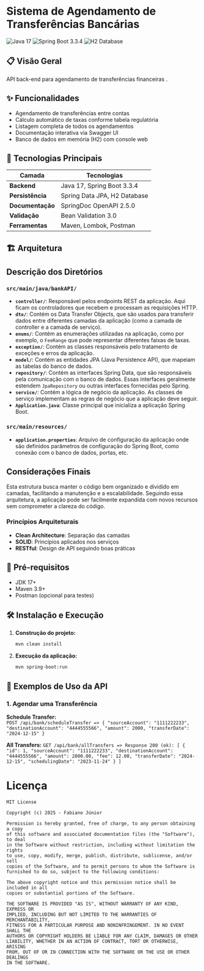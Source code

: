 # Sistema de Agendamento de Transferências Bancárias

<img src="https://img.shields.io/badge/Java-17-blue" alt="Java 17"> <img src="https://img.shields.io/badge/Spring_Boot-3.3.4-brightgreen" alt="Spring Boot 3.3.4"> <img src="https://img.shields.io/badge/H2-2.2.224-orange" alt="H2 Database">

## 📋 Visão Geral
API back-end para agendamento de transferências financeiras .

## ✨ Funcionalidades
- Agendamento de transferências entre contas
- Cálculo automático de taxas conforme tabela regulatória
- Listagem completa de todos os agendamentos
- Documentação interativa via Swagger UI
- Banco de dados em memória (H2) com console web

## 🚀 Tecnologias Principais
| Camada         | Tecnologias                                                                 |
|----------------|-----------------------------------------------------------------------------|
| **Backend**    | Java 17, Spring Boot 3.3.4                                                  |
| **Persistência**| Spring Data JPA, H2 Database                                                |
| **Documentação**| SpringDoc OpenAPI 2.5.0                                                     |
| **Validação**  | Bean Validation 3.0                                                         |
| **Ferramentas**| Maven, Lombok, Postman                                                      |

## 🏗 Arquitetura

## Descrição dos Diretórios

### `src/main/java/bankAPI/`

- **`controller/`**: Responsável pelos endpoints REST da aplicação. Aqui ficam os controladores que recebem e processam as requisições HTTP.
- **`dto/`**: Contém os Data Transfer Objects, que são usados para transferir dados entre diferentes camadas da aplicação (como a camada de controller e a camada de serviço).
- **`enums/`**: Contém as enumerações utilizadas na aplicação, como por exemplo, o `FeeRange` que pode representar diferentes faixas de taxas.
- **`exception/`**: Contém as classes responsáveis pelo tratamento de exceções e erros da aplicação.
- **`model/`**: Contém as entidades JPA (Java Persistence API), que mapeiam as tabelas do banco de dados.
- **`repository/`**: Contém as interfaces Spring Data, que são responsáveis pela comunicação com o banco de dados. Essas interfaces geralmente estendem `JpaRepository` ou outras interfaces fornecidas pelo Spring.
- **`service/`**: Contém a lógica de negócio da aplicação. As classes de serviço implementam as regras de negócio que a aplicação deve seguir.
- **`Application.java`**: Classe principal que inicializa a aplicação Spring Boot.

### `src/main/resources/`

- **`application.properties`**: Arquivo de configuração da aplicação onde são definidos parâmetros de configuração do Spring Boot, como conexão com o banco de dados, portas, etc.

## Considerações Finais

Esta estrutura busca manter o código bem organizado e dividido em camadas, facilitando a manutenção e a escalabilidade. Seguindo essa arquitetura, a aplicação pode ser facilmente expandida com novos recursos sem comprometer a clareza do código.

### Princípios Arquiteturais
- **Clean Architecture**: Separação das camadas
- **SOLID**: Princípios aplicados nos serviços
- **RESTful**: Design de API seguindo boas práticas

## 🔧 Pré-requisitos
- JDK 17+
- Maven 3.9+
- Postman (opcional para testes)

## 🛠 Instalação e Execução

1. **Construção do projeto:**
   ```bash
   mvn clean install

2. **Execução da aplicação:**
   ```bash
   mvn spring-boot:run

## 🚀 Exemplos de Uso da API

### 1. Agendar uma Transferência

**Schedule Transfer:**  
`POST /api/bank/scheduleTransfer =>
{
"sourceAccount": "1111222233",
"destinationAccount": "4444555566",
"amount": 2000,
"transferDate": "2024-12-15"
}
`

**All Transfers:**
`GET /api/bank/allTransfers =>
Response 200 (ok):
[
  {
    "id": 1,
    "sourceAccount": "1111222233",
    "destinationAccount": "4444555566",
    "amount": 2000.00,
    "fee": 12.00,
    "transferDate": "2024-12-15",
    "schedulingDate": "2023-11-24"
  }
]
`
# Licença
```text
MIT License

Copyright (c) 2025 - Fabiano Júnior

Permission is hereby granted, free of charge, to any person obtaining a copy
of this software and associated documentation files (the "Software"), to deal
in the Software without restriction, including without limitation the rights
to use, copy, modify, merge, publish, distribute, sublicense, and/or sell
copies of the Software, and to permit persons to whom the Software is
furnished to do so, subject to the following conditions:

The above copyright notice and this permission notice shall be included in all
copies or substantial portions of the Software.

THE SOFTWARE IS PROVIDED "AS IS", WITHOUT WARRANTY OF ANY KIND, EXPRESS OR
IMPLIED, INCLUDING BUT NOT LIMITED TO THE WARRANTIES OF MERCHANTABILITY,
FITNESS FOR A PARTICULAR PURPOSE AND NONINFRINGEMENT. IN NO EVENT SHALL THE
AUTHORS OR COPYRIGHT HOLDERS BE LIABLE FOR ANY CLAIM, DAMAGES OR OTHER
LIABILITY, WHETHER IN AN ACTION OF CONTRACT, TORT OR OTHERWISE, ARISING
FROM, OUT OF OR IN CONNECTION WITH THE SOFTWARE OR THE USE OR OTHER DEALINGS
IN THE SOFTWARE.
```
